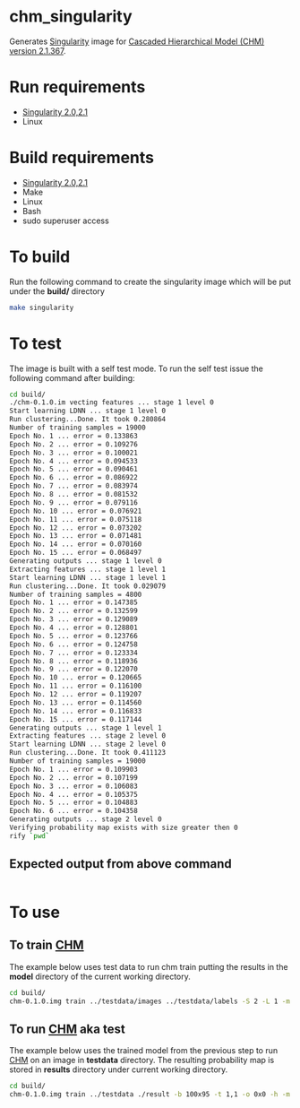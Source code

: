 [singularity]: http://singularity.lbl.gov/
[chm]: https://www.sci.utah.edu/software/chm.html

# chm_singularity

Generates [Singularity][singularity] image for [Cascaded Hierarchical Model (CHM) version 2.1.367][chm].


# Run requirements

* [Singularity 2.0,2.1][singularity]
* Linux

# Build requirements 

* [Singularity 2.0,2.1][singularity]
* Make
* Linux
* Bash
* sudo superuser access

# To build

Run the following command to create the singularity image which will
be put under the **build/** directory

```Bash
make singularity
```

# To test

The image is built with a self test mode. To run the self test issue the following command after building:

```Bash
cd build/
./chm-0.1.0.im vecting features ... stage 1 level 0 
Start learning LDNN ... stage 1 level 0 
Run clustering...Done. It took 0.280864  
Number of training samples = 19000 
Epoch No. 1 ... error = 0.133863 
Epoch No. 2 ... error = 0.109276 
Epoch No. 3 ... error = 0.100021 
Epoch No. 4 ... error = 0.094533 
Epoch No. 5 ... error = 0.090461 
Epoch No. 6 ... error = 0.086922 
Epoch No. 7 ... error = 0.083974 
Epoch No. 8 ... error = 0.081532 
Epoch No. 9 ... error = 0.079116 
Epoch No. 10 ... error = 0.076921 
Epoch No. 11 ... error = 0.075118 
Epoch No. 12 ... error = 0.073202 
Epoch No. 13 ... error = 0.071481 
Epoch No. 14 ... error = 0.070160 
Epoch No. 15 ... error = 0.068497 
Generating outputs ... stage 1 level 0 
Extracting features ... stage 1 level 1 
Start learning LDNN ... stage 1 level 1 
Run clustering...Done. It took 0.029079  
Number of training samples = 4800 
Epoch No. 1 ... error = 0.147385 
Epoch No. 2 ... error = 0.132599 
Epoch No. 3 ... error = 0.129089 
Epoch No. 4 ... error = 0.128801 
Epoch No. 5 ... error = 0.123766 
Epoch No. 6 ... error = 0.124758 
Epoch No. 7 ... error = 0.123334 
Epoch No. 8 ... error = 0.118936 
Epoch No. 9 ... error = 0.122070 
Epoch No. 10 ... error = 0.120665 
Epoch No. 11 ... error = 0.116100 
Epoch No. 12 ... error = 0.119207 
Epoch No. 13 ... error = 0.114560 
Epoch No. 14 ... error = 0.116833 
Epoch No. 15 ... error = 0.117144 
Generating outputs ... stage 1 level 1 
Extracting features ... stage 2 level 0 
Start learning LDNN ... stage 2 level 0 
Run clustering...Done. It took 0.411123  
Number of training samples = 19000 
Epoch No. 1 ... error = 0.109903 
Epoch No. 2 ... error = 0.107199 
Epoch No. 3 ... error = 0.106083 
Epoch No. 4 ... error = 0.105375 
Epoch No. 5 ... error = 0.104883 
Epoch No. 6 ... error = 0.104358 
Generating outputs ... stage 2 level 0 
Verifying probability map exists with size greater then 0
rify `pwd`
```

## Expected output from above command

```Bash
```


# To use

## To train [CHM][chm]

The example below uses test data to run chm train putting the results in the **model** directory of the current working directory.

```Bash
cd build/
chm-0.1.0.img train ../testdata/images ../testdata/labels -S 2 -L 1 -m ./model
```

## To run [CHM][chm] aka test

The example below uses the trained model from the previous step to run [CHM][chm] on an image in **testdata** directory. The resulting probability map is stored in **results** directory under current working directory.

```Bash
cd build/
chm-0.1.0.img train ../testdata ./result -b 100x95 -t 1,1 -o 0x0 -h -m ./model
```

